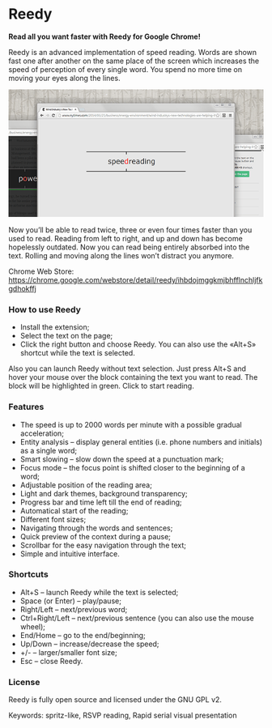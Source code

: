 # Reedy

**Read all you want faster with Reedy for Google Chrome!**

Reedy is an advanced implementation of speed reading. Words are shown fast one after another on the same place of the screen which increases the speed of perception of every single word. You spend no more time on moving your eyes along the lines.

![](screenshot.png)

Now you’ll be able to read twice, three or even four times faster than you used to read. Reading from left to right, and up and down has become hopelessly outdated. Now you can read being entirely absorbed into the text. Rolling and moving along the lines won’t distract you anymore.

Chrome Web Store: https://chrome.google.com/webstore/detail/reedy/ihbdojmggkmjbhfflnchljfkgdhokffj

### How to use Reedy

* Install the extension;
* Select the text on the page;
* Click the right button and choose Reedy. You can also use the «Alt+S» shortcut while the text is selected.

Also you can launch Reedy without text selection.
Just press Alt+S and hover your mouse over the block containing the text you want to read. The block will be highlighted in green. Click to start reading.

### Features

* The speed is up to 2000 words per minute with a possible gradual acceleration;
* Entity analysis – display general entities (i.e. phone numbers and initials) as a single word;
* Smart slowing – slow down the speed at a punctuation mark;
* Focus mode – the focus point is shifted closer to the beginning of a word;
* Adjustable position of the reading area;
* Light and dark themes, background transparency;
* Progress bar and time left till the end of reading;
* Automatical start of the reading;
* Different font sizes;
* Navigating through the words and sentences;
* Quick preview of the context during a pause;
* Scrollbar for the easy navigation through the text;
* Simple and intuitive interface.

### Shortcuts

* Alt+S – launch Reedy while the text is selected;
* Space (or Enter) – play/pause;
* Right/Left – next/previous word;
* Ctrl+Right/Left – next/previous sentence (you can also use the mouse wheel);
* End/Home – go to the end/beginning;
* Up/Down – increase/decrease the speed;
* +/- – larger/smaller font size;
* Esc – close Reedy.

### License

Reedy is fully open source and licensed under the GNU GPL v2.

Keywords: spritz-like, RSVP reading, Rapid serial visual presentation